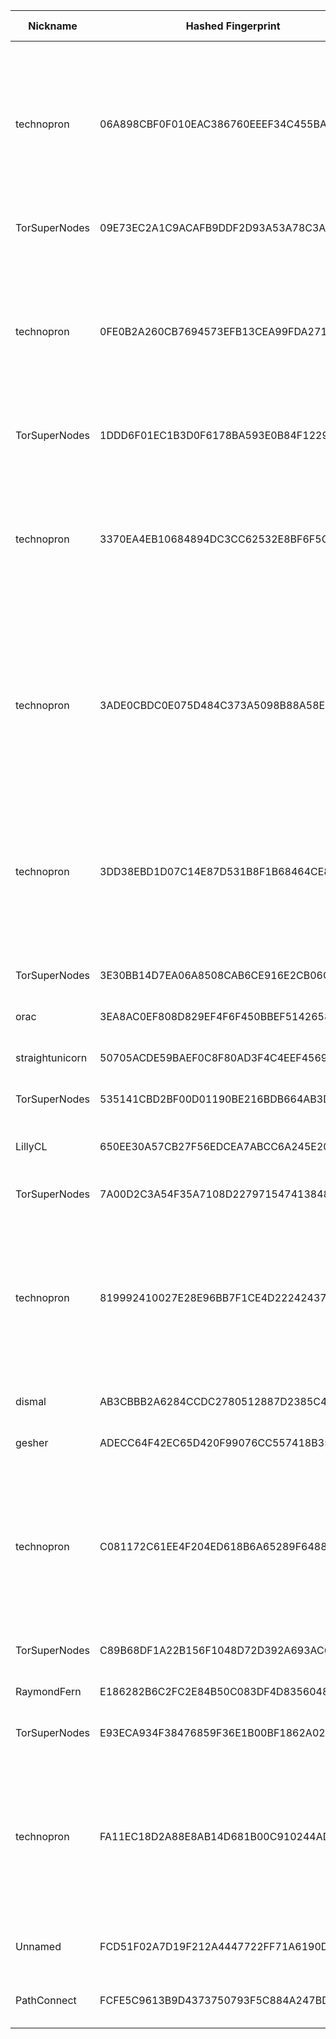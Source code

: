 | Nickname |  Hashed Fingerprint	| Or Addresses | Contact | Running | Flags | Last Seen | First Seen | Last Restarted | Advertised Bandwidth | Platform | Version | Version Status | Recommended Version | Verified hostnames | Exit policy |
|---|---|---|---|---|---|---|---|---|---|---|---|---|---|---|---|
|technopron | 06A898CBF0F010EAC386760EEEF34C455BA15027 | ["178.63.98.250:80","[2a01:4f8:121:4484::2]:80"] | email:SheronHills934[]protonmail.com abuse:Mimeziteri99[]proton.me pgp:D2C8868E515259360E392075865E6B0B0D25E902 hoster:hetzer cost:50USD uplinkbw:2000 memory:63488 cpu:i7-7700 virtualization:baremetal btc:bc1q6g3ywwpy47k89rrx9ptt242zwznkx0evm6qu70 offlinemasterkey:y signingkeylifetime:90 sandbox:y os:Debian/12 tls:openssl autoupdate:y confmgmt:ansible dnslocation:local dnsqname:y dnssec:y dnslocalrootzone:y ciissversion:2 trafficacct:unmetered ([] = @, created with Nusenu Relayor) | true | Exit, Running, V2Dir, Valid | 2025-08-02 12:00:00 | 2025-08-02 12:00:00 | 2025-08-02 11:04:50 | 0 | Tor 0.4.8.17 on Linux | 0.4.8.17 | recommended | true | ["tor-exit-relay.ddnsgeek.com"] | ["reject 0.0.0.0/8:*","reject 169.254.0.0/16:*","reject 127.0.0.0/8:*","reject 192.168.0.0/16:*","reject 10.0.0.0/8:*","reject 172.16.0.0/12:*","reject 178.63.98.250:*","accept *:80","accept *:443","accept *:8080","accept *:5000","accept *:5200","accept *:8000","reject *:*"]|
|TorSuperNodes | 09E73EC2A1C9ACAFB9DDF2D93A53A78C3AA1A755 | ["172.233.175.163:9001","[2a01:7e04::2000:d8ff:fe70:9062]:9050"] | torsupernodes@protonmail.com | true | Running, V2Dir, Valid | 2025-08-02 12:00:00 | 2025-08-02 01:00:00 | 2025-08-02 08:53:55 | 0 | Tor 0.4.8.17 on Linux | 0.4.8.17 | recommended | true | ["172-233-175-163.ip.linodeusercontent.com"] | ["reject *:*"]|
|technopron | 0FE0B2A260CB7694573EFB13CEA99FDA27133172 | ["178.63.98.250:5000","[2a01:4f8:121:4484::2]:5000"] | email:SheronHills934[]protonmail.com abuse:Mimeziteri99[]proton.me pgp:D2C8868E515259360E392075865E6B0B0D25E902 hoster:hetzer cost:50USD uplinkbw:2000 memory:63488 cpu:i7-7700 virtualization:baremetal btc:bc1q6g3ywwpy47k89rrx9ptt242zwznkx0evm6qu70 offlinemasterkey:y signingkeylifetime:90 sandbox:y os:Debian/12 tls:openssl autoupdate:y confmgmt:ansible dnslocation:local dnsqname:y dnssec:y dnslocalrootzone:y ciissversion:2 trafficacct:unmetered ([] = @, created with Nusenu Relayor) | true | Exit, Running, V2Dir, Valid | 2025-08-02 12:00:00 | 2025-08-02 12:00:00 | 2025-08-02 11:04:06 | 0 | Tor 0.4.8.17 on Linux | 0.4.8.17 | recommended | true | ["tor-exit-relay.ddnsgeek.com"] | ["reject 0.0.0.0/8:*","reject 169.254.0.0/16:*","reject 127.0.0.0/8:*","reject 192.168.0.0/16:*","reject 10.0.0.0/8:*","reject 172.16.0.0/12:*","reject 178.63.98.250:*","accept *:80","accept *:443","accept *:8080","accept *:5000","accept *:5200","accept *:8000","reject *:*"]|
|TorSuperNodes | 1DDD6F01EC1B3D0F6178BA593E0B84F1229CA215 | ["172.232.171.232:9001","[2600:3c0a::2000:19ff:fe2d:2106]:9050"] | torsupernodes@protonmail.com | true | Running, V2Dir, Valid | 2025-08-02 12:00:00 | 2025-08-02 02:00:00 | 2025-08-02 09:01:03 | 0 | Tor 0.4.8.17 on Linux | 0.4.8.17 | recommended | true | ["172-232-171-232.ip.linodeusercontent.com"] | ["reject *:*"]|
|technopron | 3370EA4EB10684894DC3CC62532E8BF6F5C1CE06 | ["178.63.98.250:8443","[2a01:4f8:121:4484::2]:8443"] | email:SheronHills934[]protonmail.com abuse:Mimeziteri99[]proton.me pgp:D2C8868E515259360E392075865E6B0B0D25E902 hoster:hetzer cost:50USD uplinkbw:2000 memory:63488 cpu:i7-7700 virtualization:baremetal btc:bc1q6g3ywwpy47k89rrx9ptt242zwznkx0evm6qu70 offlinemasterkey:y signingkeylifetime:90 sandbox:y os:Debian/12 tls:openssl autoupdate:y confmgmt:ansible dnslocation:local dnsqname:y dnssec:y dnslocalrootzone:y ciissversion:2 trafficacct:unmetered ([] = @, created with Nusenu Relayor) | true | Exit, Running, V2Dir, Valid | 2025-08-02 12:00:00 | 2025-08-02 12:00:00 | 2025-08-02 11:04:03 | 0 | Tor 0.4.8.17 on Linux | 0.4.8.17 | recommended | true | ["tor-exit-relay.ddnsgeek.com"] | ["reject 0.0.0.0/8:*","reject 169.254.0.0/16:*","reject 127.0.0.0/8:*","reject 192.168.0.0/16:*","reject 10.0.0.0/8:*","reject 172.16.0.0/12:*","reject 178.63.98.250:*","accept *:80","accept *:443","accept *:8080","accept *:5000","accept *:5200","accept *:8000","reject *:*"]|
|technopron | 3ADE0CBDC0E075D484C373A5098B88A58E376726 | ["178.63.98.250:9001","[2a01:4f8:121:4484::2]:9001"] | email:SheronHills934[]protonmail.com abuse:Mimeziteri99[]proton.me pgp:D2C8868E515259360E392075865E6B0B0D25E902 hoster:hetzer cost:50USD uplinkbw:2000 memory:63488 cpu:i7-7700 virtualization:baremetal btc:bc1q6g3ywwpy47k89rrx9ptt242zwznkx0evm6qu70 offlinemasterkey:y signingkeylifetime:90 sandbox:y os:Debian/12 tls:openssl autoupdate:y confmgmt:ansible dnslocation:local dnsqname:y dnssec:y dnslocalrootzone:y ciissversion:2 trafficacct:unmetered ([] = @, created with Nusenu Relayor) | true | Exit, Running, V2Dir, Valid | 2025-08-02 12:00:00 | 2025-08-02 12:00:00 | 2025-08-02 11:04:01 | 0 | Tor 0.4.8.17 on Linux | 0.4.8.17 | recommended | true | ["tor-exit-relay.ddnsgeek.com"] | ["reject 0.0.0.0/8:*","reject 169.254.0.0/16:*","reject 127.0.0.0/8:*","reject 192.168.0.0/16:*","reject 10.0.0.0/8:*","reject 172.16.0.0/12:*","reject 178.63.98.250:*","accept *:80","accept *:443","accept *:8080","accept *:5000","accept *:5200","accept *:8000","reject *:*"]|
|technopron | 3DD38EBD1D07C14E87D531B8F1B68464CE853920 | ["178.63.98.250:9443","[2a01:4f8:121:4484::2]:9443"] | email:SheronHills934[]protonmail.com abuse:Mimeziteri99[]proton.me pgp:D2C8868E515259360E392075865E6B0B0D25E902 hoster:hetzer cost:50USD uplinkbw:2000 memory:63488 cpu:i7-7700 virtualization:baremetal btc:bc1q6g3ywwpy47k89rrx9ptt242zwznkx0evm6qu70 offlinemasterkey:y signingkeylifetime:90 sandbox:y os:Debian/12 tls:openssl autoupdate:y confmgmt:ansible dnslocation:local dnsqname:y dnssec:y dnslocalrootzone:y ciissversion:2 trafficacct:unmetered ([] = @, created with Nusenu Relayor) | true | Exit, Running, V2Dir, Valid | 2025-08-02 12:00:00 | 2025-08-02 12:00:00 | 2025-08-02 11:04:04 | 0 | Tor 0.4.8.17 on Linux | 0.4.8.17 | recommended | true | ["tor-exit-relay.ddnsgeek.com"] | ["reject 0.0.0.0/8:*","reject 169.254.0.0/16:*","reject 127.0.0.0/8:*","reject 192.168.0.0/16:*","reject 10.0.0.0/8:*","reject 172.16.0.0/12:*","reject 178.63.98.250:*","accept *:80","accept *:443","accept *:8080","accept *:5000","accept *:5200","accept *:8000","reject *:*"]|
|TorSuperNodes | 3E30BB14D7EA06A8508CAB6CE916E2CB06C595C7 | ["172.105.193.216:9001","[2400:8902::2000:f1ff:fed0:dc15]:9050"] | torsupernodes@protonmail.com | true | Running, V2Dir, Valid | 2025-08-02 12:00:00 | 2025-08-02 05:00:00 | 2025-08-02 09:15:03 | 0 | Tor 0.4.8.17 on Linux | 0.4.8.17 | recommended | true | ["172-105-193-216.ip.linodeusercontent.com"] | ["reject *:*"]|
|orac | 3EA8AC0EF808D829EF4F6F450BBEF51426582F4C | ["45.9.148.220:443","[2a0e:fa00:0:ab::1]:443"] | N/A | false | Running, V2Dir, Valid | 2025-08-02 09:00:00 | 2025-08-02 00:00:00 | 2025-08-02 06:02:18 | 0 | Tor 0.4.8.17 on Linux | 0.4.8.17 | recommended | true | N/A | ["reject *:*"]|
|straightunicorn | 50705ACDE59BAEF0C8F80AD3F4C4EEF456922514 | ["92.82.233.141:9001"] | Straight Unicorn <straightunicorn@tutamail.com> | false | Running, V2Dir, Valid | 2025-08-02 10:00:00 | 2025-08-02 00:00:00 | 2025-08-01 23:26:09 | 0 | Tor 0.4.8.17 on Linux | 0.4.8.17 | recommended | true | N/A | ["reject *:*"]|
|TorSuperNodes | 535141CBD2BF00D01190BE216BDB664AB3DB5AAA | ["172.236.252.159:9001","[2a01:7e03::2000:55ff:fe24:80e6]:9050"] | torsupernodes@protonmail.com | true | Running, V2Dir, Valid | 2025-08-02 12:00:00 | 2025-08-02 01:00:00 | 2025-08-02 08:52:12 | 0 | Tor 0.4.8.17 on Linux | 0.4.8.17 | recommended | true | ["172-236-252-159.ip.linodeusercontent.com"] | ["reject *:*"]|
|LillyCL | 650EE30A57CB27F56EDCEA7ABCC6A245E20CE225 | ["190.22.61.57:9108"] | nashepro [at] proton [dot] me | false | Running, V2Dir, Valid | 2025-08-02 05:00:00 | 2025-08-02 01:00:00 | 2025-08-02 03:47:37 | 0 | Tor 0.4.8.17 on FreeBSD | 0.4.8.17 | recommended | true | N/A | ["reject *:*"]|
|TorSuperNodes | 7A00D2C3A54F35A7108D22797154741384837AA7 | ["172.105.0.97:9001","[2600:3c04::2000:d5ff:fe97:9403]:9050"] | torsupernodes@protonmail.com | true | Running, V2Dir, Valid | 2025-08-02 12:00:00 | 2025-08-02 01:00:00 | 2025-08-02 09:04:05 | 0 | Tor 0.4.8.17 on Linux | 0.4.8.17 | recommended | true | ["172-105-0-97.ip.linodeusercontent.com"] | ["reject *:*"]|
|technopron | 819992410027E28E96BB7F1CE4D222424374619D | ["178.63.98.250:5200","[2a01:4f8:121:4484::2]:5200"] | email:SheronHills934[]protonmail.com abuse:Mimeziteri99[]proton.me pgp:D2C8868E515259360E392075865E6B0B0D25E902 hoster:hetzer cost:50USD uplinkbw:2000 memory:63488 cpu:i7-7700 virtualization:baremetal btc:bc1q6g3ywwpy47k89rrx9ptt242zwznkx0evm6qu70 offlinemasterkey:y signingkeylifetime:90 sandbox:y os:Debian/12 tls:openssl autoupdate:y confmgmt:ansible dnslocation:local dnsqname:y dnssec:y dnslocalrootzone:y ciissversion:2 trafficacct:unmetered ([] = @, created with Nusenu Relayor) | true | Exit, Running, V2Dir, Valid | 2025-08-02 12:00:00 | 2025-08-02 12:00:00 | 2025-08-02 11:04:08 | 0 | Tor 0.4.8.17 on Linux | 0.4.8.17 | recommended | true | ["tor-exit-relay.ddnsgeek.com"] | ["reject 0.0.0.0/8:*","reject 169.254.0.0/16:*","reject 127.0.0.0/8:*","reject 192.168.0.0/16:*","reject 10.0.0.0/8:*","reject 172.16.0.0/12:*","reject 178.63.98.250:*","accept *:80","accept *:443","accept *:8080","accept *:5000","accept *:5200","accept *:8000","reject *:*"]|
|dismal | AB3CBBB2A6284CCDC2780512887D2385C4383CE3 | ["185.132.53.121:9001"] | LSD <admin AT sorrow dot cc> | true | Running, V2Dir, Valid | 2025-08-02 12:00:00 | 2025-08-02 01:00:00 | 2025-08-01 23:50:28 | 0 | Tor 0.4.8.17 on Linux | 0.4.8.17 | recommended | true | N/A | ["reject *:*"]|
|gesher | ADECC64F42EC65D420F99076CC557418B35BB9CA | ["104.168.56.218:9000"] | N/A | true | Running, V2Dir, Valid | 2025-08-02 12:00:00 | 2025-08-02 01:00:00 | 2025-08-02 00:08:24 | 0 | Tor 0.4.8.17 on Linux | 0.4.8.17 | recommended | true | N/A | ["reject *:*"]|
|technopron | C081172C61EE4F204ED618B6A65289F64882C342 | ["178.63.98.250:443","[2a01:4f8:121:4484::2]:443"] | email:SheronHills934[]protonmail.com abuse:Mimeziteri99[]proton.me pgp:D2C8868E515259360E392075865E6B0B0D25E902 hoster:hetzer cost:50USD uplinkbw:2000 memory:63488 cpu:i7-7700 virtualization:baremetal btc:bc1q6g3ywwpy47k89rrx9ptt242zwznkx0evm6qu70 offlinemasterkey:y signingkeylifetime:90 sandbox:y os:Debian/12 tls:openssl autoupdate:y confmgmt:ansible dnslocation:local dnsqname:y dnssec:y dnslocalrootzone:y ciissversion:2 trafficacct:unmetered ([] = @, created with Nusenu Relayor) | true | Exit, Running, V2Dir, Valid | 2025-08-02 12:00:00 | 2025-08-02 12:00:00 | 2025-08-02 11:04:12 | 0 | Tor 0.4.8.17 on Linux | 0.4.8.17 | recommended | true | ["tor-exit-relay.ddnsgeek.com"] | ["reject 0.0.0.0/8:*","reject 169.254.0.0/16:*","reject 127.0.0.0/8:*","reject 192.168.0.0/16:*","reject 10.0.0.0/8:*","reject 172.16.0.0/12:*","reject 178.63.98.250:*","accept *:80","accept *:443","accept *:8080","accept *:5000","accept *:5200","accept *:8000","reject *:*"]|
|TorSuperNodes | C89B68DF1A22B156F1048D72D392A693AC679557 | ["45.56.117.78:9001","[2600:3c02::2000:1eff:fe40:c6a1]:9050"] | torsupernodes@protonmail.com | true | Running, V2Dir, Valid | 2025-08-02 12:00:00 | 2025-08-02 02:00:00 | 2025-08-02 08:46:50 | 0 | Tor 0.4.8.17 on Linux | 0.4.8.17 | recommended | true | ["45-56-117-78.ip.linodeusercontent.com"] | ["reject *:*"]|
|RaymondFern | E186282B6C2FC2E84B50C083DF4D83560489907E | ["153.127.31.28:9001"] | N/A | true | Running, V2Dir, Valid | 2025-08-02 12:00:00 | 2025-08-02 09:00:00 | 2025-08-02 08:00:29 | 0 | Tor 0.4.8.17 on Linux | 0.4.8.17 | recommended | true | ["ik1-413-38774.vs.sakura.ne.jp"] | ["reject *:*"]|
|TorSuperNodes | E93ECA934F38476859F36E1B00BF1862A020DA1D | ["172.234.80.167:9001","[2400:8905::2000:baff:fe1a:4a81]:9050"] | torsupernodes@protonmail.com | true | Running, V2Dir, Valid | 2025-08-02 12:00:00 | 2025-08-02 04:00:00 | 2025-08-02 09:12:52 | 0 | Tor 0.4.8.17 on Linux | 0.4.8.17 | recommended | true | ["172-234-80-167.ip.linodeusercontent.com"] | ["reject *:*"]|
|technopron | FA11EC18D2A88E8AB14D681B00C910244AD16F43 | ["178.63.98.250:8080","[2a01:4f8:121:4484::2]:8080"] | email:SheronHills934[]protonmail.com abuse:Mimeziteri99[]proton.me pgp:D2C8868E515259360E392075865E6B0B0D25E902 hoster:hetzer cost:50USD uplinkbw:2000 memory:63488 cpu:i7-7700 virtualization:baremetal btc:bc1q6g3ywwpy47k89rrx9ptt242zwznkx0evm6qu70 offlinemasterkey:y signingkeylifetime:90 sandbox:y os:Debian/12 tls:openssl autoupdate:y confmgmt:ansible dnslocation:local dnsqname:y dnssec:y dnslocalrootzone:y ciissversion:2 trafficacct:unmetered ([] = @, created with Nusenu Relayor) | true | Exit, Running, V2Dir, Valid | 2025-08-02 12:00:00 | 2025-08-02 12:00:00 | 2025-08-02 11:04:10 | 0 | Tor 0.4.8.17 on Linux | 0.4.8.17 | recommended | true | ["tor-exit-relay.ddnsgeek.com"] | ["reject 0.0.0.0/8:*","reject 169.254.0.0/16:*","reject 127.0.0.0/8:*","reject 192.168.0.0/16:*","reject 10.0.0.0/8:*","reject 172.16.0.0/12:*","reject 178.63.98.250:*","accept *:80","accept *:443","accept *:8080","accept *:5000","accept *:5200","accept *:8000","reject *:*"]|
|Unnamed | FCD51F02A7D19F212A4447722FF71A6190D16E88 | ["142.171.124.60:9001"] | N/A | true | Running, Valid | 2025-08-02 12:00:00 | 2025-08-02 07:00:00 | 2025-08-02 06:26:33 | 0 | Tor 0.4.8.16 on OpenBSD | 0.4.8.16 | recommended | true | N/A | ["reject *:*"]|
|PathConnect | FCFE5C9613B9D4373750793F5C884A247BDEC1A9 | ["140.235.4.228:9001","[2a12:79c0:100:210:be24:11ff:fed5:989e]:9001"] | email:noc[]pathconnect.de url:pathconnect.eu proof:uri-rsa abuse:abuse[]pathconnect.de hoster:PathConnect uplinkbw:10000 memory:4096 cpu:4 virtualization:kvm ciissversion:2 trafficacct:unmetered | true | Running, V2Dir, Valid | 2025-08-02 12:00:00 | 2025-08-02 10:00:00 | 2025-08-02 09:18:00 | 0 | Tor 0.4.8.17 on Linux | 0.4.8.17 | recommended | true | N/A | ["reject *:*"]|
